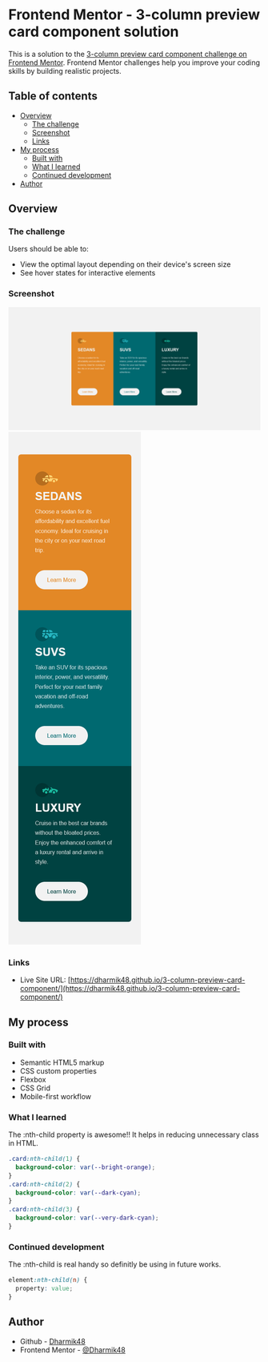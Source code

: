 # Frontend Mentor - 3-column preview card component solution

This is a solution to the [3-column preview card component challenge on Frontend Mentor](https://www.frontendmentor.io/challenges/3column-preview-card-component-pH92eAR2-). Frontend Mentor challenges help you improve your coding skills by building realistic projects.

## Table of contents

- [Overview](#overview)
  - [The challenge](#the-challenge)
  - [Screenshot](#screenshot)
  - [Links](#links)
- [My process](#my-process)
  - [Built with](#built-with)
  - [What I learned](#what-i-learned)
  - [Continued development](#continued-development)
- [Author](#author)

## Overview

### The challenge

Users should be able to:

- View the optimal layout depending on their device's screen size
- See hover states for interactive elements

### Screenshot

![](./screenshots/desktop.png)
![](./screenshots/mobile.png)

### Links

- Live Site URL: [https://dharmik48.github.io/3-column-preview-card-component/](https://dharmik48.github.io/3-column-preview-card-component/)

## My process

### Built with

- Semantic HTML5 markup
- CSS custom properties
- Flexbox
- CSS Grid
- Mobile-first workflow

### What I learned

The :nth-child property is awesome!! It helps in reducing unnecessary class in HTML.

```css
.card:nth-child(1) {
  background-color: var(--bright-orange);
}
.card:nth-child(2) {
  background-color: var(--dark-cyan);
}
.card:nth-child(3) {
  background-color: var(--very-dark-cyan);
}
```

### Continued development

The :nth-child is real handy so definitly be using in future works.

```css
element:nth-child(n) {
  property: value;
}
```

## Author

- Github - [Dharmik48](https://github.com/Dharmik48)
- Frontend Mentor - [@Dharmik48](https://www.frontendmentor.io/profile/Dharmik48)
